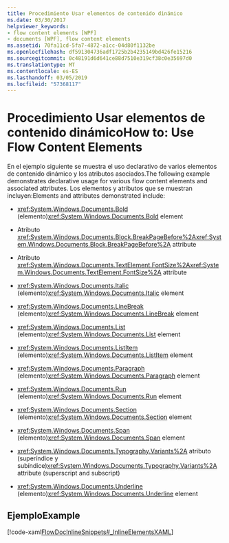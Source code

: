 ```yaml
---
title: Procedimiento Usar elementos de contenido dinámico
ms.date: 03/30/2017
helpviewer_keywords:
- flow content elements [WPF]
- documents [WPF], flow content elements
ms.assetid: 70fa11cd-5fa7-4872-a1cc-04d80f1132be
ms.openlocfilehash: df591304736adf1725b2b4235149bd426fe15216
ms.sourcegitcommit: 0c48191d6d641ce88d7510e319cf38c0e35697d0
ms.translationtype: MT
ms.contentlocale: es-ES
ms.lasthandoff: 03/05/2019
ms.locfileid: "57368117"
---
```

# <a name="how-to-use-flow-content-elements"></a><span data-ttu-id="41c4f-102">Procedimiento Usar elementos de contenido dinámico</span><span class="sxs-lookup"><span data-stu-id="41c4f-102">How to: Use Flow Content Elements</span></span>
<span data-ttu-id="41c4f-103">En el ejemplo siguiente se muestra el uso declarativo de varios elementos de contenido dinámico y los atributos asociados.</span><span class="sxs-lookup"><span data-stu-id="41c4f-103">The following example demonstrates declarative usage for various flow content elements and associated attributes.</span></span>  <span data-ttu-id="41c4f-104">Los elementos y atributos que se muestran incluyen:</span><span class="sxs-lookup"><span data-stu-id="41c4f-104">Elements and attributes demonstrated include:</span></span>  
  
-   <span data-ttu-id="41c4f-105"><xref:System.Windows.Documents.Bold> (elemento)</span><span class="sxs-lookup"><span data-stu-id="41c4f-105"><xref:System.Windows.Documents.Bold> element</span></span>  
  
-   <span data-ttu-id="41c4f-106">Atributo <xref:System.Windows.Documents.Block.BreakPageBefore%2A></span><span class="sxs-lookup"><span data-stu-id="41c4f-106"><xref:System.Windows.Documents.Block.BreakPageBefore%2A> attribute</span></span>  
  
-   <span data-ttu-id="41c4f-107">Atributo <xref:System.Windows.Documents.TextElement.FontSize%2A></span><span class="sxs-lookup"><span data-stu-id="41c4f-107"><xref:System.Windows.Documents.TextElement.FontSize%2A> attribute</span></span>  
  
-   <span data-ttu-id="41c4f-108"><xref:System.Windows.Documents.Italic> (elemento)</span><span class="sxs-lookup"><span data-stu-id="41c4f-108"><xref:System.Windows.Documents.Italic> element</span></span>  
  
-   <span data-ttu-id="41c4f-109"><xref:System.Windows.Documents.LineBreak> (elemento)</span><span class="sxs-lookup"><span data-stu-id="41c4f-109"><xref:System.Windows.Documents.LineBreak> element</span></span>  
  
-   <span data-ttu-id="41c4f-110"><xref:System.Windows.Documents.List> (elemento)</span><span class="sxs-lookup"><span data-stu-id="41c4f-110"><xref:System.Windows.Documents.List> element</span></span>  
  
-   <span data-ttu-id="41c4f-111"><xref:System.Windows.Documents.ListItem> (elemento)</span><span class="sxs-lookup"><span data-stu-id="41c4f-111"><xref:System.Windows.Documents.ListItem> element</span></span>  
  
-   <span data-ttu-id="41c4f-112"><xref:System.Windows.Documents.Paragraph> (elemento)</span><span class="sxs-lookup"><span data-stu-id="41c4f-112"><xref:System.Windows.Documents.Paragraph> element</span></span>  
  
-   <span data-ttu-id="41c4f-113"><xref:System.Windows.Documents.Run> (elemento)</span><span class="sxs-lookup"><span data-stu-id="41c4f-113"><xref:System.Windows.Documents.Run> element</span></span>  
  
-   <span data-ttu-id="41c4f-114"><xref:System.Windows.Documents.Section> (elemento)</span><span class="sxs-lookup"><span data-stu-id="41c4f-114"><xref:System.Windows.Documents.Section> element</span></span>  
  
-   <span data-ttu-id="41c4f-115"><xref:System.Windows.Documents.Span> (elemento)</span><span class="sxs-lookup"><span data-stu-id="41c4f-115"><xref:System.Windows.Documents.Span> element</span></span>  
  
-   <span data-ttu-id="41c4f-116"><xref:System.Windows.Documents.Typography.Variants%2A> atributo (superíndice y subíndice)</span><span class="sxs-lookup"><span data-stu-id="41c4f-116"><xref:System.Windows.Documents.Typography.Variants%2A> attribute (superscript and subscript)</span></span>  
  
-   <span data-ttu-id="41c4f-117"><xref:System.Windows.Documents.Underline> (elemento)</span><span class="sxs-lookup"><span data-stu-id="41c4f-117"><xref:System.Windows.Documents.Underline> element</span></span>  
  
## <a name="example"></a><span data-ttu-id="41c4f-118">Ejemplo</span><span class="sxs-lookup"><span data-stu-id="41c4f-118">Example</span></span>  
 [!code-xaml[FlowDocInlineSnippets#_InlineElementsXAML](~/samples/snippets/csharp/VS_Snippets_Wpf/FlowDocInlineSnippets/CS/document.xaml#_inlineelementsxaml)]
